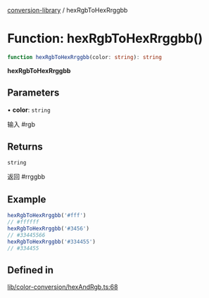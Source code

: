 [conversion-library](../globals.md) / hexRgbToHexRrggbb

# Function: hexRgbToHexRrggbb()

```ts
function hexRgbToHexRrggbb(color: string): string
```

**hexRgbToHexRrggbb**

<Badge type="tip" text="version: v0.0.6+" />

## Parameters

• **color**: `string`

输入 #rgb

## Returns

`string`

返回 #rrggbb

## Example

```ts
hexRgbToHexRrggbb('#fff')
// #ffffff
hexRgbToHexRrggbb('#3456')
// #33445566
hexRgbToHexRrggbb('#334455')
// #334455
```

## Defined in

[lib/color-conversion/hexAndRgb.ts:68](https://github.com/fxss5201/conversion-library/blob/main/lib/color-conversion/hexAndRgb.ts#L68)
